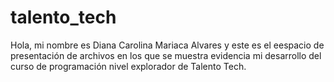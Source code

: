 # talento_tech
Hola, mi nombre es Diana Carolina Mariaca Alvares y este es el eespacio de presentación de archivos en los que se muestra evidencia mi desarrollo del curso de programación nivel explorador de Talento Tech.
